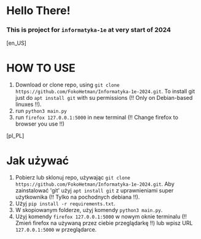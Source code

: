 # Hello There!
### This is project for `informatyka-1e` at very start of 2024

[en_US]
# HOW TO USE

1. Download or clone repo, using `git clone https://github.com/FokoHetman/Informatyka-1e-2024.git`. To install git just do `apt install git` with su permissions (!! Only on Debian-based linuxes !!).
2. run `python3 main.py`
3. run `firefox 127.0.0.1:5000` in new terminal (!! Change firefox to browser you use !!)

[pl_PL]
# Jak używać

1. Pobierz lub sklonuj repo, używając `git clone https://github.com/FokoHetman/Informatyka-1e-2024.git`. Aby zainstalować 'git' użyj `apt install git` z uprawnieniami super użytkownika (!! Tylko na pochodnych debiana !!).
2. Użyj `pip install -r requirements.txt`.
2. W skopiowanym folderze, użyj komendy `python3 main.py`.
3. Użyj komendy `firefox 127.0.0.1:5000` w nowym oknie terminalu (!! Zmień firefox na używaną przez ciebie przeglądarkę !!) lub wpisz URL `127.0.0.1:5000` w przeglądarce.
